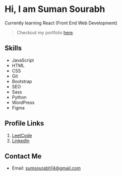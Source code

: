 # Hi, I am Suman Sourabh

Currently learning React (Front End Web Development)

> Checkout my portfolio [here](https://sumansourabh14.github.io/Portfolio-Website---Suman-Sourabh/).

## Skills
- JavaScript
- HTML
- CSS
- Git
- Bootstrap
- SEO
- Sass
- Python
- WordPress
- Figma

## Profile Links

1. [LeetCode](https://leetcode.com/sumansourabh/)
2. [LinkedIn](https://www.linkedin.com/in/sumansourabh14/)

## Contact Me

- Email: sumsourabh14@gmail.com





<!--
**Sumansourabh14/Sumansourabh14** is a ✨ _special_ ✨ repository because its `README.md` (this file) appears on your GitHub profile.

Here are some ideas to get you started:

- 🔭 I’m currently working on ...
- 🌱 I’m currently learning ...
- 👯 I’m looking to collaborate on ...
- 🤔 I’m looking for help with ...
- 💬 Ask me about ...
- 📫 How to reach me: ...
- 😄 Pronouns: ...
- ⚡ Fun fact: ...
-->

